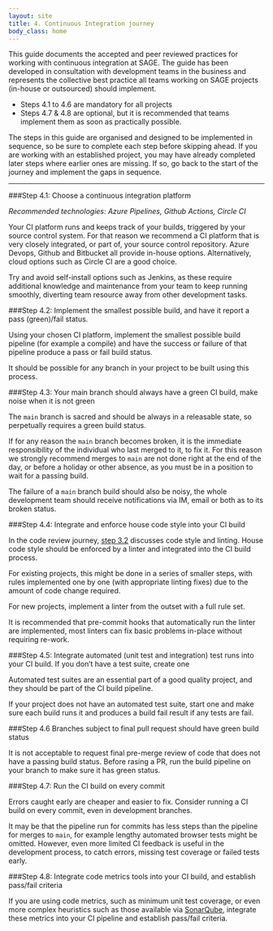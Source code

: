 ```yaml
---
layout: site
title: 4. Continuous Integration journey 
body_class: home
---
```


This guide documents the accepted and peer reviewed practices for working with continuous integration at SAGE. The guide has been developed in consultation with development teams in the business and represents the collective best practice all teams working on SAGE projects (in-house or outsourced) should implement.  

* Steps 4.1 to 4.6 are mandatory for all projects  
* Steps 4.7 & 4.8 are optional, but it is recommended that teams implement them as soon as practically possible.  

The steps in this guide are organised and designed to be implemented in sequence, so be sure to complete each step before skipping ahead. If you are working with an established project, you may have already completed later steps where earlier ones are missing. If so, go back to the start of the journey and implement the gaps in sequence. 

 
---
 

###Step 4.1: Choose a continuous integration platform 

*Recommended technologies: Azure Pipelines, Github Actions, Circle CI*

Your CI platform runs and keeps track of your builds, triggered by your source control system. For that reason we recommend a CI platform that is very closely integrated, or part of, your source control repository. Azure Devops, Github and Bitbucket all provide in-house options. Alternatively, cloud options such as Circle CI are a good choice.  

Try and avoid self-install options such as Jenkins, as these require additional knowledge and maintenance from your team to keep running smoothly, diverting team resource away from other development tasks. 

 

###Step 4.2: Implement the smallest possible build, and have it report a pass (green)/fail status.  

Using your chosen CI platform, implement the smallest possible build pipeline (for example a compile) and have the success or failure of that pipeline produce a pass or fail build status.

It should be possible for any branch in your project to be built using this process.
 

###Step 4.3: Your main branch should always have a green CI build, make noise when it is not green 

The `main` branch is sacred and should be always in a releasable state, so perpetually requires a green build status.

If for any reason the `main` branch becomes broken, it is the immediate responsibility of the individual who last merged to it, to fix it. For this reason we strongly recommend merges to `main` are not done right at the end of the day, or before a holiday or other absence, as you must be in a position to wait for a passing build.

The failure of a `main` branch build should also be noisy, the whole development team should receive notifications via IM, email or both as to its broken status.
 


###Step 4.4: Integrate and enforce house code style into your CI build 

In the code review journey, [step 3.2](code-review.html) discusses code style and linting. House code style should be enforced by a linter and integrated into the CI build process.

For existing projects, this might be done in a series of smaller steps, with rules implemented one by one (with appropriate linting fixes) due to the amount of code change required.

For new projects, implement a linter from the outset with a full rule set.

It is recommended that pre-commit hooks that automatically run the linter are implemented, most linters can fix basic problems in-place without requiring re-work.

 
###Step 4.5: Integrate automated (unit test and integration) test runs into your CI build. If you don’t have a test suite, create one 

Automated test suites are an essential part of a good quality project, and they should be part of the CI build pipeline. 

If your project does not have an automated test suite, start one and make sure each build runs it and produces a build fail result if any tests are fail.


###Step 4.6 Branches subject to final pull request should have green build status

It is not acceptable to request final pre-merge review of code that does not have a passing build status. Before rasing a PR, run the build pipeline on your branch to make sure it has green status.


###Step 4.7: Run the CI build on every commit 

Errors caught early are cheaper and easier to fix. Consider running a CI build on every commit, even in development branches. 

It may be that the pipeline run for commits has less steps than the pipeline for merges to `main`, for example lengthy automated browser tests might be omitted. However, even more limited CI feedback is useful in the development process, to catch errors, missing test coverage or failed tests early.
 
 

###Step 4.8: Integrate code metrics tools into your CI build, and establish pass/fail criteria 

If you are using code metrics, such as minimum unit test coverage, or even more complex heuristics such as those available via [SonarQube](https://www.sonarqube.org/developer-edition), integrate these metrics into your CI pipeline and establish pass/fail criteria.

 